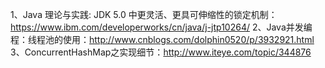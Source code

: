 1、Java 理论与实践: JDK 5.0 中更灵活、更具可伸缩性的锁定机制：https://www.ibm.com/developerworks/cn/java/j-jtp10264/
2、Java并发编程：线程池的使用：http://www.cnblogs.com/dolphin0520/p/3932921.html
3、ConcurrentHashMap之实现细节：http://www.iteye.com/topic/344876
